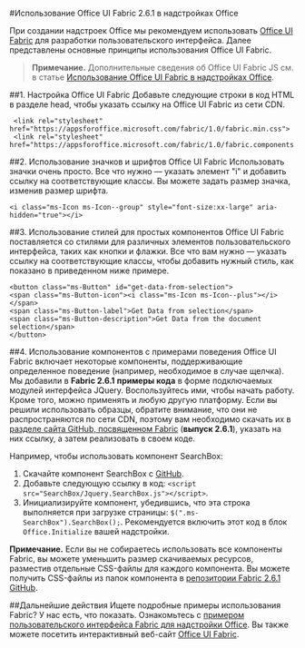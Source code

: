 
#<a name="use-office-ui-fabric-261-in-office-add-ins"></a>Использование Office UI Fabric 2.6.1 в надстройках Office

При создании надстроек Office мы рекомендуем использовать [Office UI Fabric](https://github.com/OfficeDev/Office-UI-Fabric) для разработки пользовательского интерфейса. Далее представлены основные принципы использования Office UI Fabric.  

> **Примечание.** Дополнительные сведения об Office UI Fabric JS см. в статье [Использование Office UI Fabric в надстройках Office](https://dev.office.com/docs/add-ins/design/using-office-ui-fabric-js).

##<a name="1-set-up-fabric"></a>1. Настройка Office UI Fabric
Добавьте следующие строки в код HTML в разделе head, чтобы указать ссылку на Office UI Fabric из сети CDN.

     <link rel="stylesheet" href="https://appsforoffice.microsoft.com/fabric/1.0/fabric.min.css">
     <link rel="stylesheet" href="https://appsforoffice.microsoft.com/fabric/1.0/fabric.components.min.css">


##<a name="2-use-fabric-icons-and-fonts"></a>2. Использование значков и шрифтов Office UI Fabric
Использовать значки очень просто. Все что нужно — указать элемент "i" и добавить ссылку на соответствующие классы. Вы можете задать размер значка, изменив размер шрифта.

    <i class="ms-Icon ms-Icon--group" style="font-size:xx-large" aria-hidden="true"></i>


##<a name="3-use-styles-for-simple-components"></a>3. Использование стилей для простых компонентов
Office UI Fabric поставляется со стилями для различных элементов пользовательского интерфейса, таких как кнопки и флажки. Все что вам нужно — указать ссылку на соответствующие классы, чтобы добавить нужный стиль, как показано в приведенном ниже примере.

    <button class="ms-Button" id="get-data-from-selection">
    <span class="ms-Button-icon"><i class="ms-Icon ms-Icon--plus"></i></span>
    <span class="ms-Button-label">Get Data from selection</span>
    <span class="ms-Button-description">Get Data from the document selection</span>
    </button>

##<a name="4-use-components-with-sample-behavior"></a>4. Использование компонентов с примерами поведения
Office UI Fabric включает некоторые компоненты, поддерживающие определенное поведение (например, необходимое в случае щелчка). Мы добавили в **Fabric 2.6.1** **примеры кода** в форме подключаемых модулей интерфейса JQuery. Воспользуйтесь ими, чтобы начать работу. Кроме того, можно применять и любую другую платформу. Если вы решили использовать образцы, обратите внимание, что они не распространяются по сети CDN, поэтому вам необходимо скачать их в [разделе сайта GitHub, посвященном Fabric](https://github.com/OfficeDev/office-ui-fabric-core/tree/release/2.6.1) (**выпуск 2.6.1**), указать на них ссылку, а затем реализовать в своем коде. 

Например, чтобы использовать компонент SearchBox:

1. Скачайте компонент SearchBox с [GitHub](https://github.com/OfficeDev/office-ui-fabric-core/tree/release/2.6.1/src/components/SearchBox).
2. Добавьте следующую ссылку в код: `<script src="SearchBox/Jquery.SearchBox.js"></script>`.
3. Инициализируйте компонент, убедившись, что эта строка выполняется при загрузке страницы: `$(".ms-SearchBox").SearchBox();`. Рекомендуется включить этот код в блок `Office.Initialize` вашей надстройки.     

**Примечание.** Если вы не собираетесь использовать все компоненты Fabric, вы можете уменьшить размер скачиваемых ресурсов, разместив отдельные CSS-файлы для каждого компонента. Вы можете получить CSS-файлы из папок компонента в [репозитории Fabric 2.6.1 GitHub](https://github.com/OfficeDev/office-ui-fabric-core/tree/release/2.6.1). 


##<a name="next-steps"></a>Дальнейшие действия
Ищете подробные примеры использования Fabric? У нас есть, что показать. Ознакомьтесь с [примером пользовательского интерфейса Fabric для надстройки Office](https://github.com/OfficeDev/Office-Add-in-Fabric-UI-Sample). Вы также можете посетить интерактивный веб-сайт [Office UI Fabric](https://github.com/OfficeDev/Office-UI-Fabric).

